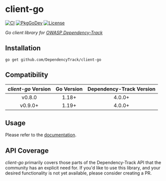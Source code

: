 # client-go

[![CI](https://github.com/DependencyTrack/client-go/actions/workflows/ci.yml/badge.svg)](https://github.com/DependencyTrack/client-go/actions/workflows/ci.yml)
[![PkgGoDev](https://pkg.go.dev/badge/github.com/DependencyTrack/client-go)](https://pkg.go.dev/github.com/DependencyTrack/client-go)
[![License](https://img.shields.io/badge/license-Apache%202.0-brightgreen.svg)](LICENSE)

*Go client library for [OWASP Dependency-Track](https://dependencytrack.org/)*

## Installation

```
go get github.com/DependencyTrack/client-go
```

## Compatibility

| *client-go* Version | Go Version | Dependency-Track Version |
| :-----------------: | :--------: | :----------------------: |
|       v0.8.0        |   1.18+    |          4.0.0+          |
|       v0.9.0+       |   1.19+    |          4.0.0+          |

## Usage

Please refer to the [documentation](https://pkg.go.dev/github.com/DependencyTrack/client-go).

## API Coverage

*client-go* primarily covers those parts of the Dependency-Track API that the community has an explicit need for.
If you'd like to use this library, and your desired functionality is not yet available, please consider creating a PR.
